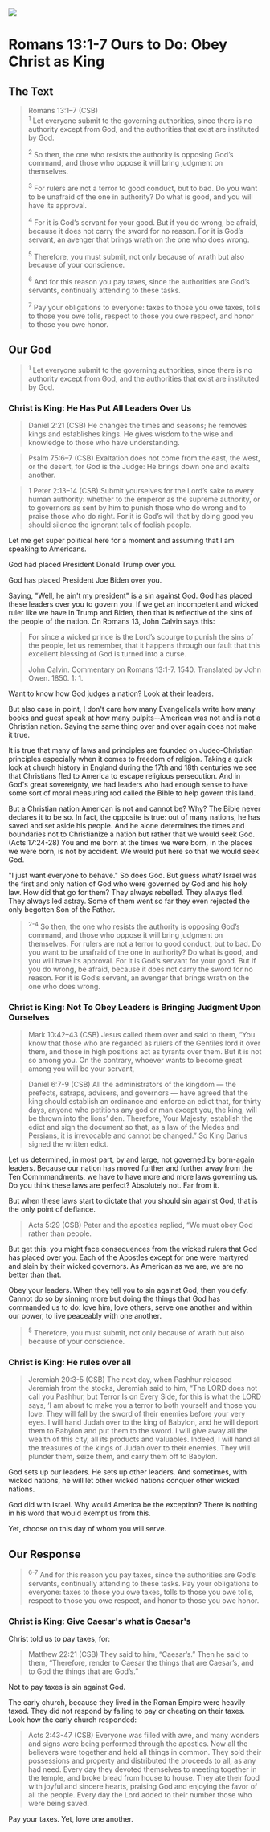 <img class="intro-right" src="/images/art-paul.jpg">

# Romans 13:1-7 Ours to Do: Obey Christ as King

## The Text

>Romans 13:1–7 (CSB)  
><sup>1</sup> Let everyone submit to the governing authorities, since there is no authority except from God, and the authorities that exist are instituted by God. 
>
><sup>2</sup> So then, the one who resists the authority is opposing God’s command, and those who oppose it will bring judgment on themselves. 
>
><sup>3</sup> For rulers are not a terror to good conduct, but to bad. Do you want to be unafraid of the one in authority? Do what is good, and you will have its approval. 
>
><sup>4</sup> For it is God’s servant for your good. But if you do wrong, be afraid, because it does not carry the sword for no reason. For it is God’s servant, an avenger that brings wrath on the one who does wrong. 
>
><sup>5</sup> Therefore, you must submit, not only because of wrath but also because of your conscience. 
>
><sup>6</sup> And for this reason you pay taxes, since the authorities are God’s servants, continually attending to these tasks. 
>
><sup>7</sup> Pay your obligations to everyone: taxes to those you owe taxes, tolls to those you owe tolls, respect to those you owe respect, and honor to those you owe honor.

## Our God

><sup>1</sup> Let everyone submit to the governing authorities, since there is no authority except from God, and the authorities that exist are instituted by God. 

### Christ is King: He Has Put All Leaders Over Us

>Daniel 2:21 (CSB) He changes the times and seasons; he removes kings and establishes kings. He gives wisdom to the wise and knowledge to those who have understanding.

>Psalm 75:6–7 (CSB) Exaltation does not come from the east, the west, or the desert, for God is the Judge: He brings down one and exalts another.

>1 Peter 2:13–14 (CSB) Submit yourselves for the Lord’s sake to every human authority: whether to the emperor as the supreme authority, or to governors as sent by him to punish those who do wrong and to praise those who do right. For it is God’s will that by doing good you should silence the ignorant talk of foolish people.

Let me get super political here for a moment and assuming that I am speaking to Americans.

God had placed President Donald Trump over you.

God has placed President Joe Biden over you.

Saying, "Well, he ain't my president" is a sin against God. God has placed these leaders over you to govern you. If we get an incompetent and wicked ruler like we have in Trump and Biden, then that is reflective of the sins of the people of the nation. On Romans 13, John Calvin says this:

>For since a wicked prince is the Lord’s scourge to punish the sins of the people, let us remember, that it happens through our fault that this excellent blessing of God is turned into a curse.
>
>John Calvin. Commentary on Romans 13:1-7. 1540. Translated by John Owen. 1850. 1: 1.

Want to know how God judges a nation? Look at their leaders.

But also case in point, I don't care how many Evangelicals write how many books and guest speak at how many pulpits--American was not and is not a Christian nation. Saying the same thing over and over again does not make it true. 

It is true that many of laws and principles are founded on Judeo-Christian principles especially when it comes to freedom of religion. Taking a quick look at church history in England during the 17th and 18th centuries we see that Christians fled to America to escape religious persecution. And in God's great sovereignty, we had leaders who had enough sense to have some sort of moral measuring rod called the Bible to help govern this land.

But a Christian nation American is not and cannot be? Why? The Bible never declares it to be so. In fact, the opposite is true: out of many nations, he has saved and set aside his people. And he alone determines the times and boundaries not to Christianize a nation but rather that we would seek God. (Acts 17:24-28) You and me born at the times we were born, in the places we were born, is not by accident. We would put here so that we would seek God. 

"I just want everyone to behave." So does God. But guess what? Israel was the first and only nation of God who were governed by God and his holy law. How did that go for them? They always rebelled. They always fled. They always led astray. Some of them went so far they even rejected the only begotten Son of the Father.

><sup>2-4</sup> So then, the one who resists the authority is opposing God’s command, and those who oppose it will bring judgment on themselves. For rulers are not a terror to good conduct, but to bad. Do you want to be unafraid of the one in authority? Do what is good, and you will have its approval. For it is God’s servant for your good. But if you do wrong, be afraid, because it does not carry the sword for no reason. For it is God’s servant, an avenger that brings wrath on the one who does wrong. 


### Christ is King: Not To Obey Leaders is Bringing Judgment Upon Ourselves

>Mark 10:42–43 (CSB) Jesus called them over and said to them, “You know that those who are regarded as rulers of the Gentiles lord it over them, and those in high positions act as tyrants over them. But it is not so among you. On the contrary, whoever wants to become great among you will be your servant,

>Daniel 6:7-9 (CSB) All the administrators of the kingdom — the prefects, satraps, advisers, and governors — have agreed that the king should establish an ordinance and enforce an edict that, for thirty days, anyone who petitions any god or man except you, the king, will be thrown into the lions’ den. Therefore, Your Majesty, establish the edict and sign the document so that, as a law of the Medes and Persians, it is irrevocable and cannot be changed.” So King Darius signed the written edict.

Let us determined, in most part, by and large, not governed by born-again leaders. Because our nation has moved further and further away from the Ten Commmandments, we have to have more and more laws governing us. Do you think these laws are perfect? Absolutely not. Far from it.

But when these laws start to dictate that you should sin against God, that is the only point of defiance.

>Acts 5:29 (CSB) Peter and the apostles replied, “We must obey God rather than people.

But get this: you might face consequences from the wicked rulers that God has placed over you. Each of the Apostles except for one were martyred and slain by their wicked governors. As American as we are, we are no better than that.

Obey your leaders. When they tell you to sin against God, then you defy. Cannot do so by sinning more but doing the things that God has commanded us to do: love him, love others, serve one another and within our power, to live peaceably with one another.

><sup>5</sup> Therefore, you must submit, not only because of wrath but also because of your conscience.

### Christ is King: He rules over all

>Jeremiah 20:3-5 (CSB) The next day, when Pashhur released Jeremiah from the stocks, Jeremiah said to him, “The LORD does not call you Pashhur, but Terror Is on Every Side, for this is what the LORD says, ‘I am about to make you a terror to both yourself and those you love. They will fall by the sword of their enemies before your very eyes. I will hand Judah over to the king of Babylon, and he will deport them to Babylon and put them to the sword. I will give away all the wealth of this city, all its products and valuables. Indeed, I will hand all the treasures of the kings of Judah over to their enemies. They will plunder them, seize them, and carry them off to Babylon.

God sets up our leaders. He sets up other leaders. And sometimes, with wicked nations, he will let other wicked nations conquer other wicked nations.

God did with Israel. Why would America be the exception? There is nothing in his word that would exempt us from this.

Yet, choose on this day of whom you will serve.

## Our Response

><sup>6-7</sup> And for this reason you pay taxes, since the authorities are God’s servants, continually attending to these tasks. Pay your obligations to everyone: taxes to those you owe taxes, tolls to those you owe tolls, respect to those you owe respect, and honor to those you owe honor.

### Christ is King: Give Caesar's what is Caesar's

Christ told us to pay taxes, for:

>Matthew 22:21 (CSB) They said to him, “Caesar’s.” Then he said to them, “Therefore, render to Caesar the things that are Caesar’s, and to God the things that are God’s.”

Not to pay taxes is sin against God.

The early church, because they lived in the Roman Empire were heavily taxed. They did not respond by failing to pay or cheating on their taxes. Look how the early church responded:

>Acts 2:43-47 (CSB) Everyone was filled with awe, and many wonders and signs were being performed through the apostles. Now all the believers were together and held all things in common. They sold their possessions and property and distributed the proceeds to all, as any had need. Every day they devoted themselves to meeting together in the temple, and broke bread from house to house. They ate their food with joyful and sincere hearts, praising God and enjoying the favor of all the people. Every day the Lord added to their number those who were being saved.

Pay your taxes. Yet, love one another.
